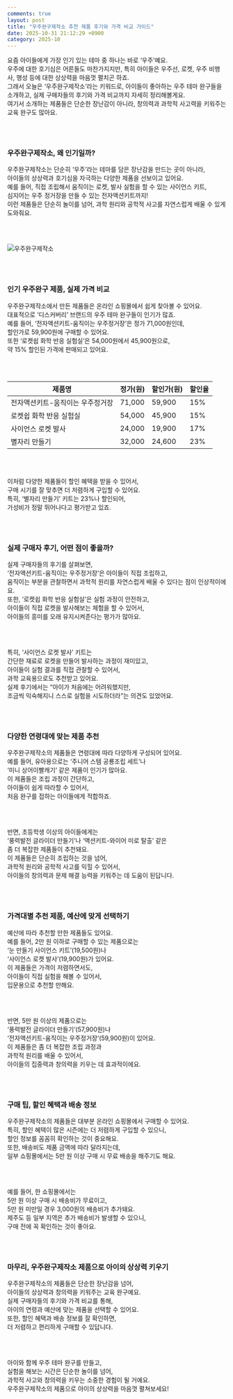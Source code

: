 ```yaml
---
comments: true
layout: post
title: "우주완구제작소 추천 제품 후기와 가격 비교 가이드"
date: 2025-10-31 21:12:29 +0900
category: 2025-10
---
```


요즘 아이들에게 가장 인기 있는 테마 중 하나는 바로 ‘우주’예요.  
우주에 대한 호기심은 어른들도 마찬가지지만, 특히 아이들은 우주선, 로켓, 우주 비행사, 행성 등에 대한 상상력을 마음껏 펼치곤 하죠.  
그래서 오늘은 ‘우주완구제작소’라는 키워드로, 아이들이 좋아하는 우주 테마 완구들을 소개하고, 실제 구매자들의 후기와 가격 비교까지 자세히 정리해볼게요.  
여기서 소개하는 제품들은 단순한 장난감이 아니라, 창의력과 과학적 사고력을 키워주는 교육 완구도 많아요.  

<br><br>

### 우주완구제작소, 왜 인기일까?

우주완구제작소는 단순히 ‘우주’라는 테마를 담은 장난감을 만드는 곳이 아니라,  
아이들의 상상력과 호기심을 자극하는 다양한 제품을 선보이고 있어요.  
예를 들어, 직접 조립해서 움직이는 로켓, 발사 실험을 할 수 있는 사이언스 키트,  
심지어는 우주 정거장을 만들 수 있는 전자액션키트까지!  
이런 제품들은 단순히 놀이를 넘어, 과학 원리와 공학적 사고를 자연스럽게 배울 수 있게 도와줘요.  

<br><br>

![우주완구제작소](https://dream.kotra.or.kr/attach/namo/images/000209/20220723063651855_I8AMAUQ6.jpg)

<br><br>

### 인기 우주완구 제품, 실제 가격 비교

우주완구제작소에서 만든 제품들은 온라인 쇼핑몰에서 쉽게 찾아볼 수 있어요.  
대표적으로 ‘디스커버리’ 브랜드의 우주 테마 완구들이 인기가 많죠.  
예를 들어, ‘전자액션키트-움직이는 우주정거장’은 정가 71,000원인데,  
할인가로 59,900원에 구매할 수 있어요.  
또한 ‘로켓쉽 화학 반응 실험실’은 54,000원에서 45,900원으로,  
약 15% 할인된 가격에 판매되고 있어요.  

<br><br>

| 제품명 | 정가(원) | 할인가(원) | 할인율 |
|--------|----------|------------|--------|
| 전자액션키트-움직이는 우주정거장 | 71,000 | 59,900 | 15% |
| 로켓쉽 화학 반응 실험실 | 54,000 | 45,900 | 15% |
| 사이언스 로켓 발사 | 24,000 | 19,900 | 17% |
| 별자리 만들기 | 32,000 | 24,600 | 23% |

<br><br>

이처럼 다양한 제품들이 할인 혜택을 받을 수 있어서,  
구매 시기를 잘 맞추면 더 저렴하게 구입할 수 있어요.  
특히, ‘별자리 만들기’ 키트는 23%나 할인되어,  
가성비가 정말 뛰어나다고 평가받고 있죠.  

<br><br>

### 실제 구매자 후기, 어떤 점이 좋을까?

실제 구매자들의 후기를 살펴보면,  
‘전자액션키트-움직이는 우주정거장’은 아이들이 직접 조립하고,  
움직이는 부분을 관찰하면서 과학적 원리를 자연스럽게 배울 수 있다는 점이 인상적이에요.  
또한, ‘로켓쉽 화학 반응 실험실’은 실험 과정이 안전하고,  
아이들이 직접 로켓을 발사해보는 체험을 할 수 있어서,  
아이들의 흥미를 오래 유지시켜준다는 평가가 많아요.  

<br><br>

특히, ‘사이언스 로켓 발사’ 키트는  
간단한 재료로 로켓을 만들어 발사하는 과정이 재미있고,  
아이들이 실험 결과를 직접 관찰할 수 있어서,  
과학 교육용으로도 추천받고 있어요.  
실제 후기에서는 “아이가 처음에는 어려워했지만,  
조금씩 익숙해지니 스스로 실험을 시도하더라”는 의견도 있었어요.  

<br><br>

### 다양한 연령대에 맞는 제품 추천

우주완구제작소의 제품들은 연령대에 따라 다양하게 구성되어 있어요.  
예를 들어, 유아용으로는 ‘주니어 스템 공룡조립 세트’나  
‘미니 상어이빨캐기’ 같은 제품이 인기가 많아요.  
이 제품들은 조립 과정이 간단하고,  
아이들이 쉽게 따라할 수 있어서,  
처음 완구를 접하는 아이들에게 적합하죠.  

<br><br>

반면, 초등학생 이상의 아이들에게는  
‘풍력발전 글라이더 만들기’나 ‘액션키트-와이어 미로 탈출’ 같은  
좀 더 복잡한 제품들이 추천돼요.  
이 제품들은 단순히 조립하는 것을 넘어,  
과학적 원리와 공학적 사고를 익힐 수 있어서,  
아이들의 창의력과 문제 해결 능력을 키워주는 데 도움이 된답니다.  

<br><br>

### 가격대별 추천 제품, 예산에 맞게 선택하기

예산에 따라 추천할 만한 제품들도 있어요.  
예를 들어, 2만 원 이하로 구매할 수 있는 제품으로는  
‘눈 만들기 사이언스 키트’(19,500원)나  
‘사이언스 로켓 발사’(19,900원)가 있어요.  
이 제품들은 가격이 저렴하면서도,  
아이들이 직접 실험을 해볼 수 있어서,  
입문용으로 추천할 만해요.  

<br><br>

반면, 5만 원 이상의 제품으로는  
‘풍력발전 글라이더 만들기’(57,900원)나  
‘전자액션키트-움직이는 우주정거장’(59,900원)이 있어요.  
이 제품들은 좀 더 복잡한 조립 과정과  
과학적 원리를 배울 수 있어서,  
아이들의 집중력과 창의력을 키우는 데 효과적이에요.  

<br><br>

### 구매 팁, 할인 혜택과 배송 정보

우주완구제작소의 제품들은 대부분 온라인 쇼핑몰에서 구매할 수 있어요.  
특히, 할인 혜택이 많은 시즌에는 더 저렴하게 구입할 수 있으니,  
할인 정보를 꼼꼼히 확인하는 것이 중요해요.  
또한, 배송비도 제품 금액에 따라 달라지는데,  
일부 쇼핑몰에서는 5만 원 이상 구매 시 무료 배송을 해주기도 해요.  

<br><br>

예를 들어, 한 쇼핑몰에서는  
5만 원 이상 구매 시 배송비가 무료이고,  
5만 원 미만일 경우 3,000원의 배송비가 추가돼요.  
제주도 등 일부 지역은 추가 배송비가 발생할 수 있으니,  
구매 전에 꼭 확인하는 것이 좋아요.  

<br><br>

### 마무리, 우주완구제작소 제품으로 아이의 상상력 키우기

우주완구제작소의 제품들은 단순한 장난감을 넘어,  
아이들의 상상력과 창의력을 키워주는 교육 완구예요.  
실제 구매자들의 후기와 가격 비교를 통해,  
아이의 연령과 예산에 맞는 제품을 선택할 수 있어요.  
또한, 할인 혜택과 배송 정보를 잘 확인하면,  
더 저렴하고 편리하게 구매할 수 있답니다.  

<br><br>

아이와 함께 우주 테마 완구를 만들고,  
실험을 해보는 시간은 단순한 놀이를 넘어,  
과학적 사고와 창의력을 키우는 소중한 경험이 될 거예요.  
우주완구제작소의 제품으로 아이의 상상력을 마음껏 펼쳐보세요!